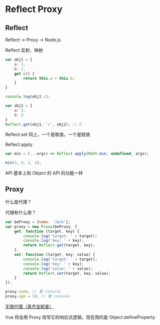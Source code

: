 # Reflect Proxy

## Reflect

Reflect -> Proxy -> Node.js 

Reflect 反射、映射

```javascript
var obj1 = {
    a: 1,
    b: 2,
    get c() {
        return this.a + this.b;
    }
}

console.log(obj1.c);

var obj2 = {
    a: 3,
    b: 3
}
Reflect.get(obj1, 'c', obj2); // 6
```

Reflect.set 同上，一个是取值，一个是赋值

Reflect.apply

```javascript
var min = (...args) => Reflect.apply(Math.min, undefined, args);

min(3, 4, 2, 1);
```

API 基本上和 Object 的 API 的功能一样

## Proxy

什么是代理？

代理有什么用？

```javascript
var beProxy = {name: 'Jack'};
var proxy = new Proxy(beProxy, {
    get: function (target, key) {
        console.log('target: ' + target);
        console.log('key: ' + key);
        return Reflect.get(target, key);
    },
    set: function (target, key, value) {
        console.log('target: ' + target);
        console.log('key: ' + key);
        console.log('value: ' + value);
        return Reflect.set(target, key, value);
    }
});

proxy.name; // 看 console
proxy.age = 18; // 看 console
```

[无限代理（真杰宝腻害）](https://hacks.mozilla.org/2015/07/es6-in-depth-proxies-and-reflect/)

Vue 将会用 Proxy 改写它的响应式逻辑，现在用的是 Object.defineProperty
